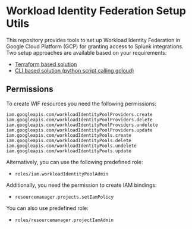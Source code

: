 # Workload Identity Federation Setup Utils
This repository provides tools to set up Workload Identity Federation in Google Cloud Platform (GCP) for granting access to Splunk integrations. Two setup approaches are available based on your requirements:
- [Terraform based solution](terraform/README.md)
- [CLI based solution (python script calling gcloud)](cli/README.md)

## Permissions

To create WIF resources you need the following permissions:
```
iam.googleapis.com/workloadIdentityPoolProviders.create
iam.googleapis.com/workloadIdentityPoolProviders.delete
iam.googleapis.com/workloadIdentityPoolProviders.undelete
iam.googleapis.com/workloadIdentityPoolProviders.update
iam.googleapis.com/workloadIdentityPools.create
iam.googleapis.com/workloadIdentityPools.delete
iam.googleapis.com/workloadIdentityPools.undelete
iam.googleapis.com/workloadIdentityPools.update
```
Alternatively, you can use the following predefined role:
- `roles/iam.workloadIdentityPoolAdmin`


Additionally, you need the permission to create IAM bindings:
- `resourcemanager.projects.setIamPolicy`

You can also use predefined role:
- `roles/resourcemanager.projectIamAdmin`